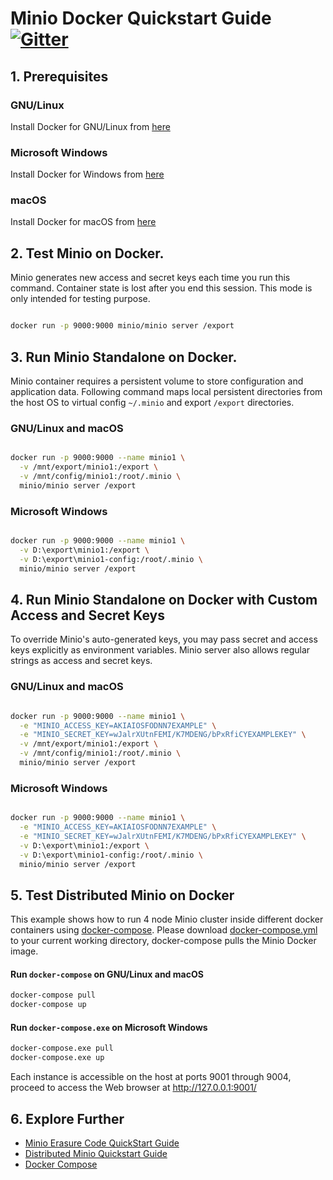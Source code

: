 # Minio Docker Quickstart Guide [![Gitter](https://badges.gitter.im/Join%20Chat.svg)](https://gitter.im/minio/minio?utm_source=badge&utm_medium=badge&utm_campaign=pr-badge&utm_content=badge)

## 1. Prerequisites

### GNU/Linux
Install Docker for GNU/Linux from [here](https://www.docker.com/products/docker#/linux)

### Microsoft Windows
Install Docker for Windows from [here](https://www.docker.com/products/docker#/windows)

### macOS
Install Docker for macOS from [here](https://www.docker.com/products/docker#/mac)

## 2. Test Minio on Docker.
Minio generates new access and secret keys each time you run this command. Container state is lost after you end this session. This mode is only intended for testing purpose.

```sh

docker run -p 9000:9000 minio/minio server /export

```

## 3. Run Minio Standalone on Docker.

Minio container requires a persistent volume to store configuration and application data. Following command maps local persistent directories from the host OS to virtual config `~/.minio` and export `/export` directories.

### GNU/Linux and macOS

```sh

docker run -p 9000:9000 --name minio1 \
  -v /mnt/export/minio1:/export \
  -v /mnt/config/minio1:/root/.minio \
  minio/minio server /export

```

### Microsoft Windows

```sh

docker run -p 9000:9000 --name minio1 \
  -v D:\export\minio1:/export \
  -v D:\export\minio1-config:/root/.minio \
  minio/minio server /export

```

## 4. Run Minio Standalone on Docker with Custom Access and Secret Keys

To override Minio's auto-generated keys, you may pass secret and access keys explicitly as environment variables. Minio server also allows regular strings as access and secret keys.

### GNU/Linux and macOS

```sh

docker run -p 9000:9000 --name minio1 \
  -e "MINIO_ACCESS_KEY=AKIAIOSFODNN7EXAMPLE" \
  -e "MINIO_SECRET_KEY=wJalrXUtnFEMI/K7MDENG/bPxRfiCYEXAMPLEKEY" \
  -v /mnt/export/minio1:/export \
  -v /mnt/config/minio1:/root/.minio \
  minio/minio server /export

```

### Microsoft Windows

```sh

docker run -p 9000:9000 --name minio1 \
  -e "MINIO_ACCESS_KEY=AKIAIOSFODNN7EXAMPLE" \
  -e "MINIO_SECRET_KEY=wJalrXUtnFEMI/K7MDENG/bPxRfiCYEXAMPLEKEY" \
  -v D:\export\minio1:/export \
  -v D:\export\minio1-config:/root/.minio \
  minio/minio server /export

```

## 5. Test Distributed Minio on Docker

This example shows how to run 4 node Minio cluster inside different docker containers using [docker-compose](https://docs.docker.com/compose/). Please download [docker-compose.yml](https://raw.githubusercontent.com/minio/minio/master/docs/docker/docker-compose.yml) to your current working directory, docker-compose pulls the Minio Docker image.


#### Run `docker-compose` on GNU/Linux and macOS

```sh
docker-compose pull
docker-compose up
```

#### Run `docker-compose.exe` on Microsoft Windows

```sh
docker-compose.exe pull
docker-compose.exe up
```

Each instance is accessible on the host at ports 9001 through 9004, proceed to access the Web browser at http://127.0.0.1:9001/

## 6. Explore Further

* [Minio Erasure Code QuickStart Guide](https://docs.minio.io/docs/minio-erasure-code-quickstart-guide)
* [Distributed Minio Quickstart Guide ](https://docs.minio.io/docs/distributed-minio-quickstart-guide)
* [Docker Compose](https://docs.docker.com/compose/)
